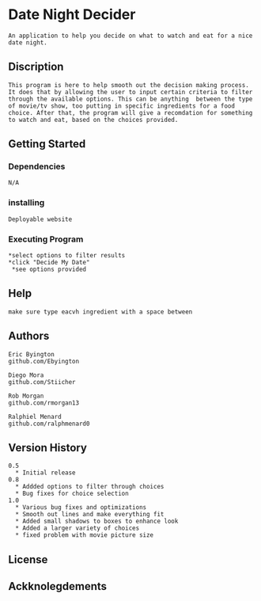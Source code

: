 # Date Night Decider

    An application to help you decide on what to watch and eat for a nice date night.

## Discription

    This program is here to help smooth out the decision making process. It does that by allowing the user to input certain criteria to filter through the available options. This can be anything  between the type of movie/tv show, too putting in specific ingredients for a food choice. After that, the program will give a recomdation for something to watch and eat, based on the choices provided.

## Getting Started

### Dependencies

    N/A

### installing

    Deployable website

### Executing Program

    *select options to filter results
    *click "Decide My Date"
     *see options provided

## Help

    make sure type eacvh ingredient with a space between

## Authors

    Eric Byington
    github.com/Ebyington

    Diego Mora
    github.com/Stiicher

    Rob Morgan
    github.com/rmorgan13

    Ralphiel Menard
    github.com/ralphmenard0

## Version History
    0.5
      * Initial release
    0.8
      * Addded options to filter through choices
      * Bug fixes for choice selection
    1.0
      * Various bug fixes and optimizations
      * Smooth out lines and make everything fit
      * Added small shadows to boxes to enhance look
      * Added a larger variety of choices
      * fixed problem with movie picture size

## License

## Ackknolegdements


